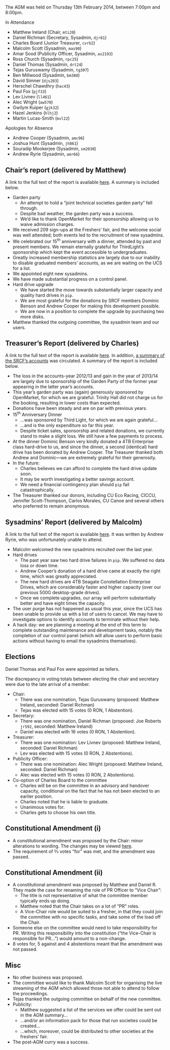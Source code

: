 <!--#set var="title" value="Minutes of SRCF AGM, 13th February 2014" -->
<!--#include virtual="../../inc/header.html" -->

# <!--#echo encoding="none" var="title" -->

The AGM was held on Thursday 13th February 2014, between 7:00pm and 8:00pm.

In Attendance

  - Matthew Ireland (Chair, <code>mti20</code>)
  - Daniel Richman (Secretary, Sysadmin, <code>djr61</code>)
  - Charles Board (Junior Treasurer, <code>cvrb2</code>)
  - Malcolm Scott (Sysadmin, <code>mas90</code>)
  - Amar Sood (Publicity Officer, Sysadmin, <code>as2193</code>)
  - Ross Church (Sysadmin, <code>rpc25</code>)
  - Daniel Thomas (Sysadmin, <code>drt24</code>)
  - Tejas Guruswamy (Sysadmin, <code>tg307</code>)
  - Ben Millwood (Sysadmin, <code>bm380</code>)
  - David Simner (<code>djs203</code>)
  - Herschel Chawdhry (<code>hac43</code>)
  - Paul Fox (<code>pjf33</code>)
  - Lev Livnev (<code>ll461</code>)
  - Alec Wright (<code>aw570</code>)
  - Gwilym Kuiper (<code>gjk32</code>)
  - Hazel Jenkins (<code>hlhj2</code>)
  - Martin Lucas-Smith (<code>mvl22</code>)

Apologies for Absence

  - Andrew Cooper (Sysadmin, <code>amc96</code>)
  - Joshua Hunt (Sysadmin, <code>jh861</code>)
  - Souradip Mookerjee (Sysadmin, <code>sm2030</code>)
  - Andrew Ryrie (Sysadmin, <code>amr66</code>)

## Chair’s report (delivered by Matthew)

A link to the full text of the report is available [here](chairs-report). A summary is included below.

  - Garden party
      - An attempt to hold a “joint technical societies garden party” fell through.
      - Despite bad weather, the garden party was a success.
      - We’d like to thank OpenMarket for their sponsorship allowing us to waive admission charges.
  - We received 209 sign-ups at the Freshers’ fair, and the welcome social was well attended; both events led to the recruitment of new sysadmins.
  - We celebrated our 15<sup>th</sup> anniversary with a dinner, attended by past and present members. We remain eternally grateful for ThirdLight’s sponsorship which kept the event accessible to undergraduates.
  - Greatly increased membership statistics are largely due to our inability to disable graduated members’ accounts, as we are waiting on the UCS for a list.
  - We appointed eight new sysadmins.
  - We have made substantial progress on a control panel.
  - Hard drive upgrade
      - We have started the move towards substantially larger capacity and quality hard drives in `pip`.
      - We are most grateful for the donations by SRCF members Dominic Benson and Andrew Cooper for making this development possible.
      - We are now in a position to complete the upgrade by purchasing two more disks.
  - Matthew thanked the outgoing committee, the sysadmin team and our users.

## Treasurer’s Report (delivered by Charles)

A link to the full text of the report is available [here](treasurers-report). In addition, [a summary of the SRCF’s accounts](accounts-overview) was circulated. A summary of the report is included below.

  - The loss in the accounts-year 2012/13 and gain in the year of 2013/14 are largely due to sponsorship of the Garden Party of the former year appearing in the latter year’s accounts.
  - This year’s garden party was (again) generously sponsored by OpenMarket, for which we are grateful. Trinity Hall did not charge us for the booking, resulting in lower costs than expected.
  - Donations have been steady and are on par with previous years.
  - 15<sup>th</sup> Anniversary Dinner
      - …was sponsored by Third Light, for which we are again grateful…
      - …and is the only expenditure so far this year.
      - Despite ticket sales, sponsorship and related donations, we currently stand to make a slight loss. We still have a few payments to process.
  - At the dinner Dominic Benson very kindly donated a 4TB Enterprise class hard-drive to us, and since the dinner, a second (identical) hard drive has been donated by Andrew Cooper. The Treasurer thanked both Andrew and Dominic—we are extremely grateful for their generosity.
  - In the future:
      - Charles believes we can afford to complete the hard drive update soon.
      - It may be worth investigating a better savings account.
      - We need a financial contingency plan should `pip` fail catastrophically.
  - The Treasurer thanked our donors, including CU Eco Racing, CICCU, Jennifer Scott-Thompson, Carlos Morales, CU Canoe and several others who preferred to remain anonymous.

## Sysadmins’ Report (delivered by Malcolm)

A link to the full text of the report is available [here](sysadmins-report). It was written by Andrew Ryrie, who was unfortunately unable to attend.

  - Malcolm welcomed the new sysadmins recruited over the last year.
  - Hard drives
      - The past year saw two hard drive failures in `pip`. We suffered no data loss or down time.
      - Andrew Cooper’s donation of a hard drive came at exactly the right time, which was greatly appreciated.
      - The new hard drives are 4TB Seagate Constellation Enterprise Drives, which are considerably faster and higher capacity (over our previous 500G desktop-grade drives).
      - Once we complete upgrades, our array will perform substantially better and have eight times the capacity.
  - The user purge has not happened as usual this year, since the UCS has been unable to provide us with a list of users to cancel. We may have to investigate options to identify accounts to terminate without their help.
  - A hack day: we are planning a meeting at the end of this term to complete outstanding maintenance and development tasks, notably the completion of our control panel (which will allow users to perform basic actions without having to email the sysadmins themselves).

## Elections

Daniel Thomas and Paul Fox were appointed as tellers.

The discrepancy in voting totals between electing the chair and secretary were due to the late arrival of a member.

  - Chair:
      - There was one nomination, Tejas Guruswamy (proposed: Matthew Ireland, seconded: Daniel Richman)
      - Tejas was elected with 15 votes (0 RON, 1 Abstention).
  - Secretary:
      - There was one nomination, Daniel Richman (proposed: Joe Roberts <code>jr592</code>, seconded: Matthew Ireland)
      - Daniel was elected with 16 votes (0 RON, 1 Abstention).
  - Treasurer:
      - There was one nomination: Lev Livnev (proposed: Matthew Ireland, seconded: Daniel Richman)
      - Lev was elected with 15 votes (0 RON, 2 Abstentions).
  - Publicity Officer:
      - There was one nomination: Alec Wright (proposed: Matthew Ireland, seconded: Daniel Richman)
      - Alec was elected with 15 votes (0 RON, 2 Abstentions).
  - Co-option of Charles Board to the committee
      - Charles will be on the committee in an advisory and handover capacity, conditional on the fact that he has not been elected to an earlier position.
      - Charles noted that he is liable to graduate.
      - Unanimous votes for.
      - Charles gets to choose his own title.

## Constitutional Amendment (i)

  - A constitutional amendment was proposed by the Chair: minor alterations to wording. The changes may be viewed [here](amendment-1).
  - The requirement of ⅔ votes “for” was met, and the amendment was passed.

## Constitutional Amendment (ii)

  - A constitutional amendment was proposed by Matthew and Daniel R. They made the case for renaming the role of PR Officer to “Vice Chair”:
      - The title is not representative of what the committee member typically ends up doing.
      - Matthew noted that the Chair takes on a lot of “PR” roles.
      - A Vice-Chair role would be suited to a fresher, in that they could join the committee with no specific tasks, and take some of the load off the Chair.
  - Someone else on the committee would need to take responsibility for PR. Writing this responsibility into the constitution (“the Vice-Chair is responsible for PR...”) would amount to a non-change.
  - 8 votes for, 5 against and 4 abstentions meant that the amendment was not passed.

## Misc

  - No other business was proposed.
  - The committee would like to thank Malcolm Scott for organising the live streaming of the AGM which allowed those not able to attend to follow the proceedings.
  - Tejas thanked the outgoing committee on behalf of the new committee.
  - Publicity:
      - Matthew suggested a list of the services we offer could be sent out in the AGM summary…
      - …and/or an information pack for those that run societies could be created…
      - …which, moreover, could be distributed to other societies at the freshers’ fair.
  - The post-AGM curry was a success.

<!--#include virtual="../../inc/footer.html" -->
